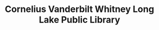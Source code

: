 ---
layout: repo
title: "Cornelius Vanderbilt Whitney Long Lake Public Library"
id: 20760
permalink: repos/20760/
---